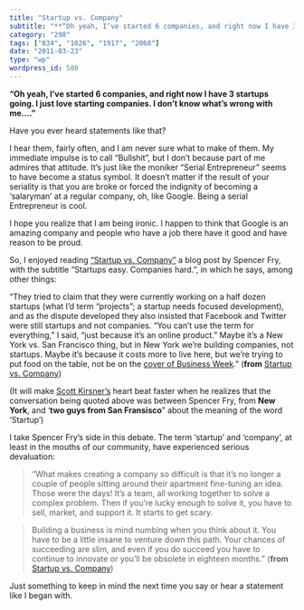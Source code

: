 ```yaml
---
title: "Startup vs. Company"
subtitle: "**“Oh yeah, I’ve started 6 companies, and right now I have 3 startups going. I just love starting co..."
category: "298"
tags: ["834", "1026", "1917", "2068"]
date: "2011-03-23"
type: "wp"
wordpress_id: 580
---
```

**“Oh yeah, I’ve started 6 companies, and right now I have 3 startups going. I just love starting companies. I don’t know what’s wrong with me….”**

Have you ever heard statements like that?

I hear them, fairly often, and I am never sure what to make of them. My immediate impulse is to call “Bullshit”, but I don’t because part of me admires that attitude. It’s just like the moniker “Serial Entrepreneur” seems to have become a status symbol. It doesn’t matter if the result of your seriality is that you are broke or forced the indignity of becoming a ‘salaryman’ at a regular company, oh, like Google. Being a serial Entrepreneur is cool.

I hope you realize that I am being ironic. I happen to think that Google is an amazing company and people who have a job there have it good and have reason to be proud.

So, I enjoyed reading [“Startup vs. Company”](http://spencerfry.com/startup-vs-company) a blog post by Spencer Fry, with the subtitle “Startups easy. Companies hard.”, in which he says, among other things:

> 

“They tried to claim that they were currently working on a half dozen startups (what I’d term “projects”; a startup needs focused development), and as the dispute developed they also insisted that Facebook and Twitter were still startups and not companies. “You can’t use the term for everything,” I said, “just because it’s an online product.” Maybe it’s a New York vs. San Francisco thing, but in New York we’re building companies, not startups. Maybe it’s because it costs more to live here, but we’re trying to put food on the table, not be on the [cover of Business Week](http://37signals.com/svn/archives2/dont_believe_businessweeks_bubblemath.php).” (**from** [Startup vs. Company](http://spencerfry.com/startup-vs-company))

(It will make [Scott Kirsner’s](http://www.boston.com/business/technology/innoeco/) heart beat faster when he realizes that the conversation being quoted above was between Spencer Fry, from **New York**, and ‘**two guys from San Fransisco**” about the meaning of the word ‘Startup’)

I take Spencer Fry’s side in this debate. The term ‘startup’ and ‘company’, at least in the mouths of our community, have experienced serious devaluation:

> “What makes creating a company so difficult is that it’s no longer a couple of people sitting around their apartment fine-tuning an idea. Those were the days! It’s a team, all working together to solve a complex problem. Then if you’re lucky enough to solve it, you have to sell, market, and support it. It starts to get scary.

> Building a business is mind numbing when you think about it. You have to be a little insane to venture down this path. Your chances of succeeding are slim, and even if you do succeed you have to continue to innovate or you’ll be obsolete in eighteen months.” (**from** [Startup vs. Company](http://spencerfry.com/startup-vs-company))

Just something to keep in mind the next time you say or hear a statement like I began with.